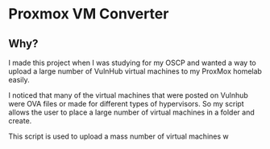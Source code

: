 # Proxmox VM Converter

## Why?
I made this project when I was studying for my OSCP and wanted a way to upload a large number of VulnHub virtual machines to my ProxMox
homelab easily.

I noticed that many of the virtual machines that were posted on Vulnhub were OVA files or made for different types of hypervisors.
So my script allows the user to place a large number of virtual machines in a folder and create.

This script is used to upload a mass number of virtual machines w
